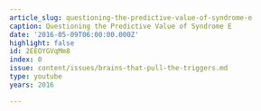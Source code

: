 ```yaml
---
article_slug: questioning-the-predictive-value-of-syndrome-e
caption: Questioning the Predictive Value of Syndrome E
date: '2016-05-09T06:00:00.000Z'
highlight: false
id: 2EEOYGVqMm8
index: 0
issue: content/issues/brains-that-pull-the-triggers.md
type: youtube
years: 2016

---
```

